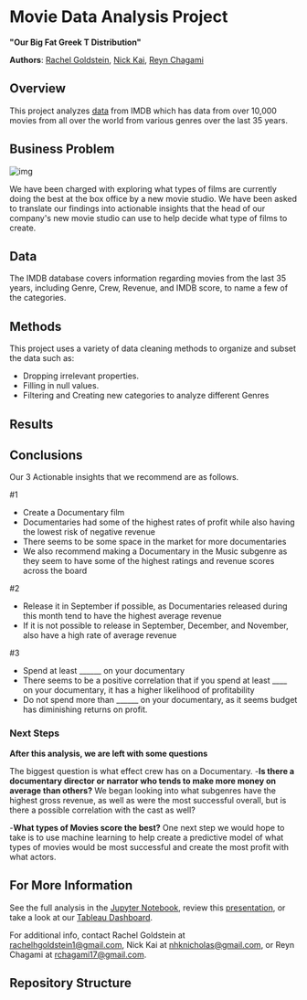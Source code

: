 

# Movie Data Analysis Project

**"Our Big Fat Greek T Distribution"**

**Authors**: [Rachel Goldstein](mailto:rachelhgoldstein1@gmail.com), [Nick Kai](mailto:nhknicholas@gmail.com), [Reyn Chagami](mailto:)

## Overview

This project analyzes [data]([https://www.kaggle.com/datasets/khsamaha/aviation-accident-database-synopses](https://www.kaggle.com/datasets/ashpalsingh1525/imdb-movies-dataset)) from IMDB which has data from over 10,000 movies from all over the world from various genres over the last 35 years.

## Business Problem

![img](./images/Airplane_Window.jpg)

We have been charged with exploring what types of films are currently doing the best at the box office by a new movie studio. We have been asked to translate our findings into actionable insights that the head of our company's new movie studio can use to help decide what type of films to create.

## Data

The IMDB database covers information regarding movies from the last 35 years, including Genre, Crew, Revenue, and IMDB score, to name a few of the categories.

## Methods

This project uses a variety of data cleaning methods to organize and subset the data such as: 
- Dropping irrelevant properties.
- Filling in null values.
- Filtering and Creating new categories to analyze different Genres

  
## Results




## Conclusions

Our 3 Actionable insights that we recommend are as follows.

#1
- Create a Documentary film
- Documentaries had some of the highest rates of profit while also having the lowest risk of negative revenue
- There seems to be some space in the market for more documentaries
- We also recommend making a Documentary in the Music subgenre as they seem to have some of the highest ratings and revenue scores across the board

#2
- Release it in September if possible, as Documentaries released during this month tend to have the highest average revenue
- If it is not possible to release in September, December, and November, also have a high rate of average revenue

#3
- Spend at least ______ on your documentary
- There seems to be a positive correlation that if you spend at least ____ on your documentary, it has a higher likelihood of profitability
- Do not spend more than ______ on your documentary, as it seems budget has diminishing returns on profit.

  

### Next Steps

**After this analysis, we are left with some questions**

The biggest question is what effect crew has on a Documentary.
-**Is there a documentary director or narrator who tends to make more money on average than others?** We began looking into what subgenres have the highest gross revenue, as well as were the most successful overall, but is there a possible correlation with the cast as well?

-**What types of Movies score the best?** One next step we would hope to take is to use machine learning to help create a predictive model of what types of movies would be most successful and create the most profit with what actors.


## For More Information

See the full analysis in the [Jupyter Notebook](), review this [presentation](), or take a look at our [Tableau Dashboard](https://public.tableau.com/app/profile/nicholas.kai3061/viz/FinalDashPhase2Project/Dashboard1?publish=yes).

For additional info, contact Rachel Goldstein at [rachelhgoldstein1@gmail.com](mailto:rachelhgoldstein1@gmail.com), Nick Kai at [nhknicholas@gmail.com](mailto:nhknicholas@gmail.com), or Reyn Chagami at [rchagami17@gmail.com](mailto:rchagami17@gmail.com).

## Repository Structure
